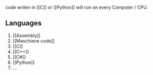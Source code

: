 
code writen in [[C]] or [[Python]] will run on every Computer / CPU.


## Languages

1. [[Assembly]]
2. [[Maschiene code]]
3. [[C]]
4. [[C++]]
6. [[C#]]
7. [[Python]]
8. ...